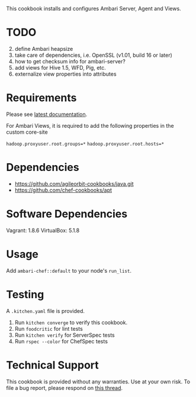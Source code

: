 This cookbook installs and configures Ambari Server, Agent and Views.

TODO
====

2. define Ambari heapsize
3. take care of dependencies, i.e. OpenSSL (v1.01, build 16 or later)
5. how to get checksum info for ambari-server?
6. add views for Hive 1.5, WFD, Pig, etc.
7. externalize view properties into attributes

Requirements
============

Please see [latest documentation](http://docs.hortonworks.com/HDPDocuments/Ambari-2.2.2.0/bk_ambari_views_guide/content/ch_using_ambari_views.html).

For Ambari Views, it is required to add the following properties in the custom core-site

`hadoop.proxyuser.root.groups=*`
`hadoop.proxyuser.root.hosts=*`

Dependencies
============

- https://github.com/agileorbit-cookbooks/java.git
- https://github.com/chef-cookbooks/apt

Software Dependencies
=====================
Vagrant: 1.8.6
VirtualBox: 5.1.8

Usage
=====

Add `ambari-chef::default` to your node's `run_list`.

Testing
=======

A `.kitchen.yaml` file is provided. 

1. Run `kitchen converge` to verify this cookbook.
2. Run `foodcritic` for lint tests
3. Run `kitchen verify` for ServerSpec tests
4. Run `rspec --color` for ChefSpec tests

Technical Support
=================

This cookbook is provided without any warranties. Use at your own risk. To file a bug report, please respond on [this thread](https://community.hortonworks.com/repos/64032/ambari-chef.html).
